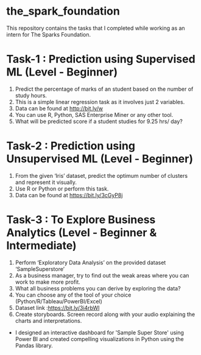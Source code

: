 # the_spark_foundation

This repository contains the tasks that I completed while working as an intern for The Sparks Foundation.

# Task-1 : Prediction using Supervised ML (Level - Beginner)

1. Predict the percentage of marks of an student based on the number of study hours.
2. This is a simple linear regression task as it involves just 2 variables.
3. Data can be found at http://bit.ly/w
4. You can use R, Python, SAS Enterprise Miner or any other tool.
5. What will be predicted score if a student studies for 9.25 hrs/ day?


# Task-2 : Prediction using Unsupervised ML (Level - Beginner)

1. From the given ‘Iris’ dataset, predict the optimum number of clusters and represent it visually.
2. Use R or Python or perform this task.
3. Data can be found at https://bit.ly/3cGyP8j


# Task-3 : To Explore Business Analytics (Level - Beginner & Intermediate)

1. Perform ‘Exploratory Data Analysis’ on the provided dataset ‘SampleSuperstore’
2. As a business manager, try to find out the weak areas where you can work to make more profit.
3. What all business problems you can derive by exploring the data?
4. You can choose any of the tool of your choice (Python/R/Tableau/PowerBI/Excel)
5. Dataset link :https://bit.ly/3i4rbWl
6. Create storyboards. Screen record along with your audio explaining the charts and interpretations.

- I designed an interactive dashboard for 'Sample Super Store' using Power BI and created compelling visualizations in Python using the Pandas library.
